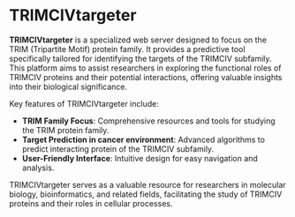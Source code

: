 # TRIMCIVtargeter

**TRIMCIVtargeter** is a specialized web server designed to focus on the TRIM (Tripartite Motif) protein family. It provides a predictive tool specifically tailored for identifying the targets of the TRIMCIV subfamily. This platform aims to assist researchers in exploring the functional roles of TRIMCIV proteins and their potential interactions, offering valuable insights into their biological significance.

Key features of TRIMCIVtargeter include:
- **TRIM Family Focus**: Comprehensive resources and tools for studying the TRIM protein family.
- **Target Prediction in cancer environment**: Advanced algorithms to predict interacting protein of the TRIMCIV subfamily.
- **User-Friendly Interface**: Intuitive design for easy navigation and analysis.

TRIMCIVtargeter serves as a valuable resource for researchers in molecular biology, bioinformatics, and related fields, facilitating the study of TRIMCIV proteins and their roles in cellular processes.